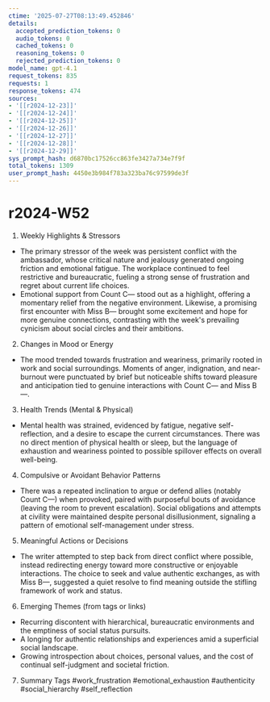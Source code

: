 ```yaml
---
ctime: '2025-07-27T08:13:49.452846'
details:
  accepted_prediction_tokens: 0
  audio_tokens: 0
  cached_tokens: 0
  reasoning_tokens: 0
  rejected_prediction_tokens: 0
model_name: gpt-4.1
request_tokens: 835
requests: 1
response_tokens: 474
sources:
- '[[r2024-12-23]]'
- '[[r2024-12-24]]'
- '[[r2024-12-25]]'
- '[[r2024-12-26]]'
- '[[r2024-12-27]]'
- '[[r2024-12-28]]'
- '[[r2024-12-29]]'
sys_prompt_hash: d6870bc17526cc863fe3427a734e7f9f
total_tokens: 1309
user_prompt_hash: 4450e3b984f783a323ba76c97599de3f
---
```

# r2024-W52

1. Weekly Highlights & Stressors
- The primary stressor of the week was persistent conflict with the ambassador, whose critical nature and jealousy generated ongoing friction and emotional fatigue. The workplace continued to feel restrictive and bureaucratic, fueling a strong sense of frustration and regret about current life choices.
- Emotional support from Count C— stood out as a highlight, offering a momentary relief from the negative environment. Likewise, a promising first encounter with Miss B— brought some excitement and hope for more genuine connections, contrasting with the week's prevailing cynicism about social circles and their ambitions.

2. Changes in Mood or Energy
- The mood trended towards frustration and weariness, primarily rooted in work and social surroundings. Moments of anger, indignation, and near-burnout were punctuated by brief but noticeable shifts toward pleasure and anticipation tied to genuine interactions with Count C— and Miss B—.

3. Health Trends (Mental & Physical)
- Mental health was strained, evidenced by fatigue, negative self-reflection, and a desire to escape the current circumstances. There was no direct mention of physical health or sleep, but the language of exhaustion and weariness pointed to possible spillover effects on overall well-being.

4. Compulsive or Avoidant Behavior Patterns
- There was a repeated inclination to argue or defend allies (notably Count C—) when provoked, paired with purposeful bouts of avoidance (leaving the room to prevent escalation). Social obligations and attempts at civility were maintained despite personal disillusionment, signaling a pattern of emotional self-management under stress.

5. Meaningful Actions or Decisions
- The writer attempted to step back from direct conflict where possible, instead redirecting energy toward more constructive or enjoyable interactions. The choice to seek and value authentic exchanges, as with Miss B—, suggested a quiet resolve to find meaning outside the stifling framework of work and status.

6. Emerging Themes (from tags or links)
- Recurring discontent with hierarchical, bureaucratic environments and the emptiness of social status pursuits.
- A longing for authentic relationships and experiences amid a superficial social landscape.
- Growing introspection about choices, personal values, and the cost of continual self-judgment and societal friction.

7. Summary Tags
#work_frustration #emotional_exhaustion #authenticity #social_hierarchy #self_reflection